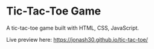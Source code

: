 # Tic-Tac-Toe Game

A tic-tac-toe game built with HTML, CSS, JavaScript.

Live preview here: https://jonash30.github.io/tic-tac-toe/
